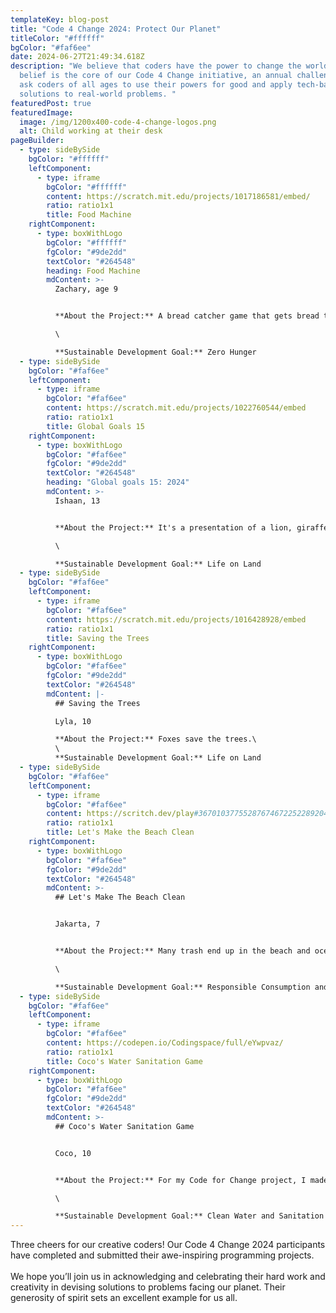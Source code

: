 ```yaml
---
templateKey: blog-post
title: "Code 4 Change 2024: Protect Our Planet"
titleColor: "#ffffff"
bgColor: "#faf6ee"
date: 2024-06-27T21:49:34.618Z
description: "We believe that coders have the power to change the world. This
  belief is the core of our Code 4 Change initiative, an annual challenge that
  ask coders of all ages to use their powers for good and apply tech-based
  solutions to real-world problems. "
featuredPost: true
featuredImage:
  image: /img/1200x400-code-4-change-logos.png
  alt: Child working at their desk
pageBuilder:
  - type: sideBySide
    bgColor: "#ffffff"
    leftComponent:
      - type: iframe
        bgColor: "#ffffff"
        content: https://scratch.mit.edu/projects/1017186581/embed/
        ratio: ratio1x1
        title: Food Machine
    rightComponent:
      - type: boxWithLogo
        bgColor: "#ffffff"
        fgColor: "#9de2dd"
        textColor: "#264548"
        heading: Food Machine
        mdContent: >-
          Zachary, age 9


          **About the Project:** A bread catcher game that gets bread to people who can't afford to buy it.\

          \

          **S﻿ustainable Development Goal:** Zero Hunger
  - type: sideBySide
    bgColor: "#faf6ee"
    leftComponent:
      - type: iframe
        bgColor: "#faf6ee"
        content: https://scratch.mit.edu/projects/1022760544/embed
        ratio: ratio1x1
        title: Global Goals 15
    rightComponent:
      - type: boxWithLogo
        bgColor: "#faf6ee"
        fgColor: "#9de2dd"
        textColor: "#264548"
        heading: "Global goals 15: 2024"
        mdContent: >-
          Ishaan, 13


          **About the Project:** It's a presentation of a lion, giraffe, and a elephant discussing the problems of deforestation.\

          \

          **S﻿ustainable Development Goal:** Life on Land
  - type: sideBySide
    bgColor: "#faf6ee"
    leftComponent:
      - type: iframe
        bgColor: "#faf6ee"
        content: https://scratch.mit.edu/projects/1016428928/embed
        ratio: ratio1x1
        title: Saving the Trees
    rightComponent:
      - type: boxWithLogo
        bgColor: "#faf6ee"
        fgColor: "#9de2dd"
        textColor: "#264548"
        mdContent: |-
          ## Saving the Trees

          L﻿yla, 10

          **About the Project:** Foxes save the trees.\
          \
          **S﻿ustainable Development Goal:** Life on Land
  - type: sideBySide
    bgColor: "#faf6ee"
    leftComponent:
      - type: iframe
        bgColor: "#faf6ee"
        content: https://scritch.dev/play#36701037755287674672252289204612437594217225097976
        ratio: ratio1x1
        title: Let's Make the Beach Clean
    rightComponent:
      - type: boxWithLogo
        bgColor: "#faf6ee"
        fgColor: "#9de2dd"
        textColor: "#264548"
        mdContent: >-
          ## Let's Make The Beach Clean


          Jakarta, 7


          **About the Project:** Many trash end up in the beach and ocean. This game challenges the players to clean the beach by picking up and sorting the trash.\

          \

          **S﻿ustainable Development Goal:** Responsible Consumption and Production
  - type: sideBySide
    bgColor: "#faf6ee"
    leftComponent:
      - type: iframe
        bgColor: "#faf6ee"
        content: https://codepen.io/Codingspace/full/eYwpvaz/
        ratio: ratio1x1
        title: Coco's Water Sanitation Game
    rightComponent:
      - type: boxWithLogo
        bgColor: "#faf6ee"
        fgColor: "#9de2dd"
        textColor: "#264548"
        mdContent: >-
          ## Coco's Water Sanitation Game


          Coco, 10


          **About the Project:** For my Code for Change project, I made a game to show what it would be like to live in a world of dirty water and would show its causes and effects. This project shows many examples to this problem and is in an educational game format! Enjoy!\

          \

          **S﻿ustainable Development Goal:** Clean Water and Sanitation
---
```

Three cheers for our creative coders! Our Code 4 Change 2024 participants have completed and submitted their awe-inspiring programming projects.[](https://code4change.thecodingspace.com/)\
[​\
​](https://www.facebook.com/thecodingspace)We hope you’ll join us in acknowledging and celebrating their hard work and creativity in devising solutions to problems facing our planet. Their generosity of spirit sets an excellent example for us all.